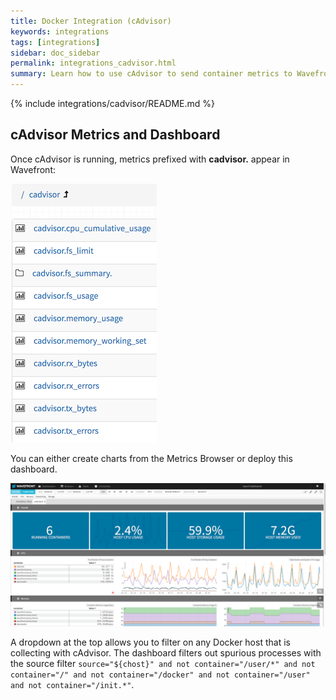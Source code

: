 ```yaml
---
title: Docker Integration (cAdvisor)
keywords: integrations
tags: [integrations]
sidebar: doc_sidebar
permalink: integrations_cadvisor.html
summary: Learn how to use cAdvisor to send container metrics to Wavefront.
---
```


{% include integrations/cadvisor/README.md %}

## cAdvisor Metrics and Dashboard
Once cAdvisor is running, metrics prefixed with **cadvisor.** appear in Wavefront:

![cadvisor metrics](images/cadvisor_metrics.png)

You can either create charts from the Metrics Browser or deploy this dashboard. 

![cadvisor dashboard](images/cadvisor_dashboard.png)

A dropdown at the top allows you to filter on any Docker host that is collecting with cAdvisor. The dashboard filters out spurious processes with the source filter `source="${chost}" and not container="/user/*" and not container="/" and not container="/docker" and not container="/user" and not container="/init.*"`.


